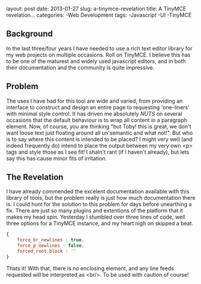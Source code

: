layout: post
date: 2013-01-27
slug: a-tinymce-revelation
title: A TinyMCE revelation...
categories:
-Web Development
tags:
-Javascript
-UI
-TinyMCE

Background
---

In the last three/four years I have needed to use a rich text editor library for my web projects on multiple occasions. Roll on TinyMCE. I believe this has to be one of the maturest and widely used javascript editors, and in both their documentation and the community is quite impressive.

Problem
---
The uses I have had for this tool are wide and varied, from providing an interface to construct and design an entire page to requesting 'one-liners' with minimal style control. It has driven me absolutely _NUTS_ on several occasions that the default behaviour is to wrap all content in a paragraph element. Now, of course, you are thinking "but Toby! this is great, we don't want loose text just floating around all un'semantic and what not!". But who is to say where this content is intended to be placed? I might very well (and indeed frequently do) intend to place the output between my very own &lt;p&gt; tags and style those as I see fit! I shaln't rant (if I haven't already), but lets say this has cause minor fits of irritation.

The Revelation
---
I have already commended the excelent documentation available with this library of tools, but the problem really is just how much documentation there is. I could hunt for the solution to this problem for days before unearthing a fix. There are just so many plugins and extentions of the platform that it makes my head spin.
Yesterday I stumbled over three lines of code, well three options for a TinyMCE instance, and my heart nigh on skipped a beat.

```Javascript
{
	force_br_newlines : true,
	force_p_newlines : false,
	forced_root_block : ''
}
```
Thats it! With that, there is no enclosing element, and any line feeds requested will be interpreted as &lt;br/&gt;. To be used with caution of course!
